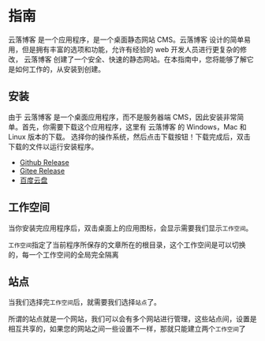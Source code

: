 # 指南

云落博客 是一个应用程序，是一个桌面静态网站 CMS。云落博客 设计的简单易用，但是拥有丰富的选项和功能，允许有经验的 web 开发人员进行更复杂的修改，
云落博客 创建了一个安全、快速的静态网站。在本指南中，您将能够了解它是如何工作的，从安装到创建。

## 安装

由于 云落博客 是一个桌面应用程序，而不是服务器端 CMS，因此安装非常简单。首先，你需要下载这个应用程序，这里有 云落博客 的 Windows，Mac 和 Linux 版本的下载。
选择你的操作系统，然后点击下载按钮！下载完成后，双击下载的文件以运行安装程序。

- [Github Release](https://github.com/q2316367743/yun-luo-blog/releases)
- [Gitee Release](https://gitee.com/qiaoshengda/yun-luo-blog/releases)
- [百度云盘](https://pan.baidu.com)

## 工作空间

当你安装完应用程序后，双击桌面上的应用图标，会显示需要我们显示`工作空间`。

`工作空间`指定了当前程序所保存的文章所在的根目录，这个工作空间是可以切换的，每一个工作空间的全局完全隔离

## 站点

当我们选择完`工作空间`后，就需要我们选择`站点`了。

所谓的站点就是一个网站，我们可以会有多个网站进行管理，这些站点间，设置是相互共享的，如果您的网站之间一些设置不一样，那就只能建立两个`工作空间`了


